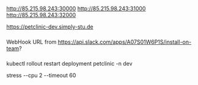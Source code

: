 
###

http://85.215.98.243:30000
http://85.215.98.243:31000
http://85.215.98.243:32000

https://petclinic-dev.simply-stu.de

###

WebHook URL from https://api.slack.com/apps/A07S01W6P1S/install-on-team?

###

kubectl rollout restart deployment petclinic -n dev

stress --cpu 2 --timeout 60

###













#